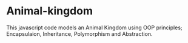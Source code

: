 # Animal-kingdom

This javascript code models an Animal Kingdom using OOP principles; Encapsulaion, Inheritance, Polymorphism and Abstraction.